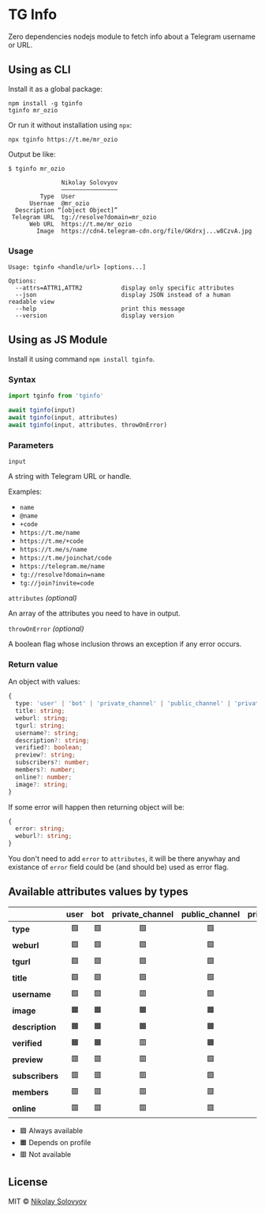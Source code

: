 TG Info
=======

Zero dependencies nodejs module to fetch info about a Telegram username or URL.

Using as CLI
------------

Install it as a global package: 

```shell
npm install -g tginfo
tginfo mr_ozio
```

Or run it without installation using `npx`:

```shell
npx tginfo https://t.me/mr_ozio
```

Output be like:
```
$ tginfo mr_ozio

               Nikolay Solovyov
               ————————————————
         Type  User
      Usernae  @mr_ozio
  Description “[object Object]”
 Telegram URL  tg://resolve?domain=mr_ozio
      Web URL  https://t.me/mr_ozio
        Image  https://cdn4.telegram-cdn.org/file/GKdrxj...w8CzvA.jpg
```

### Usage

```
Usage: tginfo <handle/url> [options...]

Options:
  --attrs=ATTR1,ATTR2           display only specific attributes
  --json                        display JSON instead of a human readable view
  --help                        print this message
  --version                     display version
```

Using as JS Module
------------------

Install it using command `npm install tginfo`.

### Syntax

```js
import tginfo from 'tginfo'

await tginfo(input)
await tginfo(input, attributes)
await tginfo(input, attributes, throwOnError)
```

### Parameters

`input`

A string with Telegram URL or handle.

Examples:
- `name`
- `@name`
- `+code`
- `https://t.me/name`
- `https://t.me/+code`
- `https://t.me/s/name`
- `https://t.me/joinchat/code`
- `https://telegram.me/name`
- `tg://resolve?domain=name`
- `tg://join?invite=code`

`attributes` _(optional)_

An array of the attributes you need to have in output.

`throwOnError` _(optional)_

A boolean flag whose inclusion throws an exception if any error occurs.

### Return value

An object with values:

```ts
{
  type: 'user' | 'bot' | 'private_channel' | 'public_channel' | 'private_group' | 'public_group';
  title: string;
  weburl: string;
  tgurl: string;
  username?: string;
  description?: string;
  verified?: boolean;
  preview?: string;
  subscribers?: number;
  members?: number;
  online?: number;
  image?: string;
}
```

If some error will happen then returning object will be:

```ts
{
  error: string;
  weburl?: string;
}
```

You don't need to add `error` to `attributes`, it will be there anywhay and existance of `error` field could be (and should be) used as error flag.

Available attributes values by types
------------------------------------

|                   | user | bot | private_channel | public_channel | private_group | public_group |
|-------------------|:----:|:---:|:---------------:|:--------------:|:-------------:|:------------:|
| **type**          |  🟩  | 🟩  |       🟩        |       🟩       |      🟩       |      🟩      |
| **weburl**        |  🟩  | 🟩  |       🟩        |       🟩       |      🟩       |      🟩      |
| **tgurl**         |  🟩  | 🟩  |       🟩        |       🟩       |      🟩       |      🟩      |
| **title**         |  🟩  | 🟩  |       🟩        |       🟩       |      🟩       |      🟩      |
| **username**      |  🟩  | 🟩  |       🟥        |       🟩       |      🟥       |      🟩      |
| **image**         |  🟧  | 🟧  |       🟧        |       🟧       |      🟧       |      🟧      |
| **description**   |  🟧  | 🟧  |       🟧        |       🟧       |      🟧       |      🟧      |
| **verified**      |  🟧  | 🟧  |       🟥        |       🟧       |      🟥       |      🟥      |
| **preview**       |  🟥  | 🟥  |       🟥        |       🟩       |      🟥       |      🟥      |
| **subscribers**   |  🟥  | 🟥  |       🟥        |       🟩       |      🟩       |      🟥      |
| **members**       |  🟥  | 🟥  |       🟥        |       🟥       |      🟥       |      🟩      |
| **online**        |  🟥  | 🟥  |       🟥        |       🟥       |      🟥       |      🟧      |

* 🟩 Always available 
* 🟧 Depends on profile
* 🟥 Not available

License
-------
MIT © [Nikolay Solovyov](https://ozio.io)
